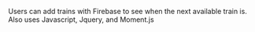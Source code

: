 Users can add trains with Firebase to see when the next available train is. Also uses Javascript, Jquery, and Moment.js
